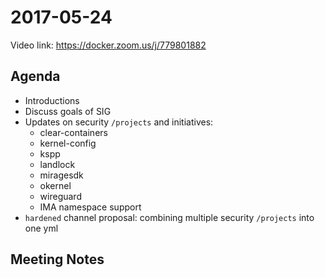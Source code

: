# 2017-05-24
Video link: https://docker.zoom.us/j/779801882

## Agenda
- Introductions
- Discuss goals of SIG
- Updates on security `/projects` and initiatives:
  - clear-containers
  - kernel-config
  - kspp
  - landlock
  - miragesdk
  - okernel
  - wireguard
  - IMA namespace support
- `hardened` channel proposal: combining multiple security `/projects` into one yml

## Meeting Notes